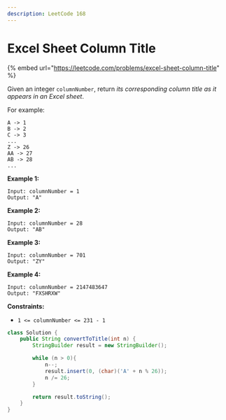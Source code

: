 ```yaml
---
description: LeetCode 168
---
```


# Excel Sheet Column Title

{% embed url="https://leetcode.com/problems/excel-sheet-column-title" %}



Given an integer `columnNumber`, return _its corresponding column title as it appears in an Excel sheet_.

For example:

```
A -> 1
B -> 2
C -> 3
...
Z -> 26
AA -> 27
AB -> 28 
...
```

&#x20;

**Example 1:**

```
Input: columnNumber = 1
Output: "A"
```

**Example 2:**

```
Input: columnNumber = 28
Output: "AB"
```

**Example 3:**

```
Input: columnNumber = 701
Output: "ZY"
```

**Example 4:**

```
Input: columnNumber = 2147483647
Output: "FXSHRXW"
```

&#x20;

**Constraints:**

* `1 <= columnNumber <= 231 - 1`

```java
class Solution {
    public String convertToTitle(int n) {
        StringBuilder result = new StringBuilder();

        while (n > 0){
            n--;
            result.insert(0, (char)('A' + n % 26));
            n /= 26;
        }

        return result.toString();
    }
}
```

